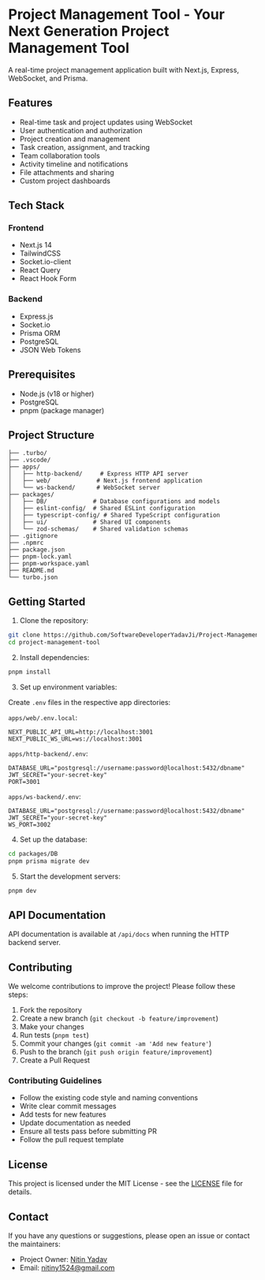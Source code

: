 # Project Management Tool - Your Next Generation Project Management Tool


A real-time project management application built with Next.js, Express, WebSocket, and Prisma.

## Features

- Real-time task and project updates using WebSocket
- User authentication and authorization
- Project creation and management
- Task creation, assignment, and tracking
- Team collaboration tools
- Activity timeline and notifications
- File attachments and sharing
- Custom project dashboards

## Tech Stack

### Frontend
- Next.js 14
- TailwindCSS
- Socket.io-client
- React Query
- React Hook Form

### Backend
- Express.js
- Socket.io
- Prisma ORM
- PostgreSQL
- JSON Web Tokens

## Prerequisites

- Node.js (v18 or higher)
- PostgreSQL
- pnpm (package manager)

## Project Structure

```
├── .turbo/
├── .vscode/
├── apps/
│   ├── http-backend/     # Express HTTP API server
│   ├── web/             # Next.js frontend application
│   └── ws-backend/      # WebSocket server
├── packages/
│   ├── DB/             # Database configurations and models
│   ├── eslint-config/  # Shared ESLint configuration
│   ├── typescript-config/ # Shared TypeScript configuration
│   ├── ui/             # Shared UI components
│   └── zod-schemas/    # Shared validation schemas
├── .gitignore
├── .npmrc
├── package.json
├── pnpm-lock.yaml
├── pnpm-workspace.yaml
├── README.md
└── turbo.json
```

## Getting Started

1. Clone the repository:
```bash
git clone https://github.com/SoftwareDeveloperYadavJi/Project-Management---SAAS.git
cd project-management-tool
```

2. Install dependencies:
```bash
pnpm install
```

3. Set up environment variables:

Create `.env` files in the respective app directories:

`apps/web/.env.local`:
```
NEXT_PUBLIC_API_URL=http://localhost:3001
NEXT_PUBLIC_WS_URL=ws://localhost:3001
```

`apps/http-backend/.env`:
```
DATABASE_URL="postgresql://username:password@localhost:5432/dbname"
JWT_SECRET="your-secret-key"
PORT=3001
```

`apps/ws-backend/.env`:
```
DATABASE_URL="postgresql://username:password@localhost:5432/dbname"
JWT_SECRET="your-secret-key"
WS_PORT=3002
```

4. Set up the database:
```bash
cd packages/DB
pnpm prisma migrate dev
```

5. Start the development servers:
```bash
pnpm dev
```

## API Documentation

API documentation is available at `/api/docs` when running the HTTP backend server.

## Contributing

We welcome contributions to improve the project! Please follow these steps:

1. Fork the repository
2. Create a new branch (`git checkout -b feature/improvement`)
3. Make your changes
4. Run tests (`pnpm test`)
5. Commit your changes (`git commit -am 'Add new feature'`)
6. Push to the branch (`git push origin feature/improvement`)
7. Create a Pull Request

### Contributing Guidelines

- Follow the existing code style and naming conventions
- Write clear commit messages
- Add tests for new features
- Update documentation as needed
- Ensure all tests pass before submitting PR
- Follow the pull request template

## License

This project is licensed under the MIT License - see the [LICENSE](LICENSE) file for details.

## Contact

If you have any questions or suggestions, please open an issue or contact the maintainers:

- Project Owner: [Nitin Yadav](https://github.com/yourusername)
- Email: [nitiny1524@gmail.com](mailto:nitiny1524@gmail.com)
